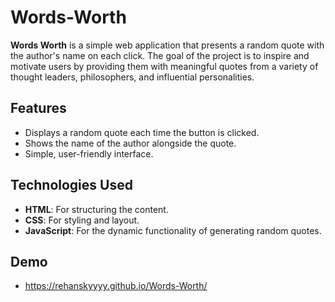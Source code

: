 ﻿# Words-Worth
 
**Words Worth** is a simple web application that presents a random quote with the author's name on each click. The goal of the project is to inspire and motivate users by providing them with meaningful quotes from a variety of thought leaders, philosophers, and influential personalities.

## Features

- Displays a random quote each time the button is clicked.
- Shows the name of the author alongside the quote.
- Simple, user-friendly interface.

## Technologies Used

- **HTML**: For structuring the content.
- **CSS**: For styling and layout.
- **JavaScript**: For the dynamic functionality of generating random quotes.

## Demo
- https://rehanskyyyy.github.io/Words-Worth/
